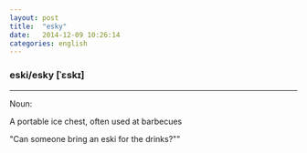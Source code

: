 ```yaml
---
layout: post
title:  "esky"
date:   2014-12-09 10:26:14 
categories: english
---
```

### eski/esky [ˈɛskɪ]
-----------
Noun:

A portable ice chest, often used at barbecues

"Can someone bring an eski for the drinks?""